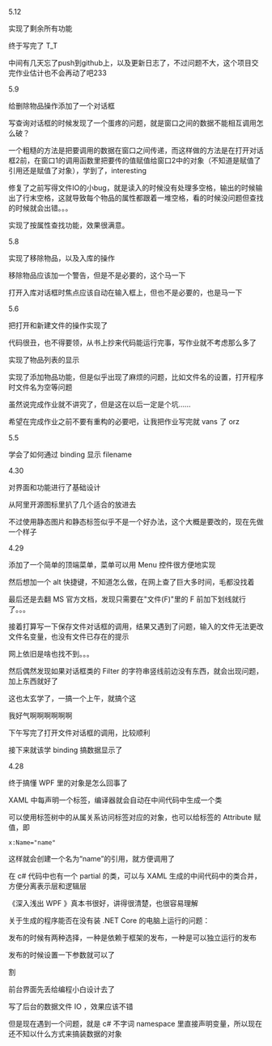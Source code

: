 5.12

实现了剩余所有功能

终于写完了 T_T

中间有几天忘了push到github上，以及更新日志了，不过问题不大，这个项目交完作业估计也不会再动了吧233

5.9

给删除物品操作添加了一个对话框

写查询对话框的时候发现了一个蛋疼的问题，就是窗口之间的数据不能相互调用怎么破？

一个粗糙的方法是把要调用的数据在窗口之间传递，而这样做的方法是在打开对话框2前，在窗口1的调用函数里把要传的值赋值给窗口2中的对象（不知道是赋值了引用还是赋值了对象），学到了，interesting

修复了之前写得文件IO的小bug，就是读入的时候没有处理多空格，输出的时候输出了行末空格，这就导致每个物品的属性都跟着一堆空格，看的时候没问题但查找的时候就会出错。。。

实现了按属性查找功能，效果很满意。

5.8

实现了移除物品，以及入库的操作

移除物品应该加一个警告，但是不是必要的，这个马一下

打开入库对话框时焦点应该自动在输入框上，但也不是必要的，也是马一下

5.6

把打开和新建文件的操作实现了

代码很丑，也不得要领，从书上抄来代码能运行完事，写作业就不考虑那么多了

实现了物品列表的显示

实现了添加物品功能，但是似乎出现了麻烦的问题，比如文件名的设置，打开程序时文件名为空等问题

虽然说完成作业就不讲究了，但是这在以后一定是个坑……

希望在完成作业之前不要有重构的必要吧，让我把作业写完就 vans 了 orz

5.5

学会了如何通过 binding 显示 filename

4.30

对界面和功能进行了基础设计

从阿里开源图标里扒了几个适合的放进去

不过使用静态图片和静态标签似乎不是一个好办法，这个大概是要改的，现在先做一个样子

4.29

添加了一个简单的顶端菜单，菜单可以用 Menu 控件很方便地实现

然后想加一个 alt 快捷键，不知道怎么做，在网上查了巨大多时间，毛都没找着

最后还是去翻 MS 官方文档，发现只需要在"文件(F)"里的 F 前加下划线就行了。。。

接着打算写一下保存文件对话框的调用，结果又遇到了问题，输入的文件无法更改文件名变量，也没有文件已存在的提示

网上依旧是啥也找不到。。。

然后偶然发现如果对话框类的 Filter 的字符串竖线前边没有东西，就会出现问题，加上东西就好了

这也太玄学了，一搞一个上午，就搞个这

我好气啊啊啊啊啊啊

下午写完了打开文件对话框的调用，比较顺利

接下来就该学 binding 搞数据显示了

4.28

终于搞懂 WPF 里的对象是怎么回事了

XAML 中每声明一个标签，编译器就会自动在中间代码中生成一个类

可以使用标签树中的从属关系访问标签对应的对象，也可以给标签的 Attribute 赋值，即

`x:Name="name"`

这样就会创建一个名为“name”的引用，就方便调用了

在 c# 代码中也有一个 partial 的类，可以与 XAML 生成的中间代码中的类合并，方便分离表示层和逻辑层

《深入浅出 WPF 》真本书很好，讲得很清楚，也很容易理解

关于生成的程序能否在没有装 .NET Core 的电脑上运行的问题：

发布的时候有两种选择，一种是依赖于框架的发布，一种是可以独立运行的发布

发布的时候设置一下参数就可以了

割

前台界面先丢给编程小白设计去了

写了后台的数据文件 IO ，效果应该不错

但是现在遇到一个问题，就是 c# 不字词 namespace 里直接声明变量，所以现在还不知以什么方式来搞装数据的对象